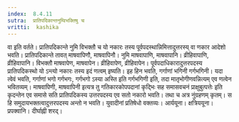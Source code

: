 ```yaml
---
index:  8.4.11
sutra:  प्रातिपदिकान्तनुम्विभक्तिषु च
vritti:  kashika 
---
```


वा इति वर्तते। प्रातिपदिकान्ते नुमि विभक्तौ च यो नकारः तस्य पूर्वपदस्थान्निमित्तादुत्तरस्य् वा णकार आदेशो भवति। प्रातिपदिकान्ते तावत् माषवापिणौ, माषवापिनौ। नुमि माषवापाणि, माषवापानि। व्रीहिवापाणि, व्रीहिवापानि। विभक्तौ माषवापेण, माषवापेन। व्रीहिवापेण, व्रीहिवापेन। पूर्वपदाधिकारादुत्तरपदस्य प्रातिपदिकस्थो यो ऽन्त्यो नकारः तस्य इदं णत्वम् इष्यति। इह हिन भवति, गर्गाणां भगिनी गर्गभगिनी। यदा त्वेवं भवति, गर्गाणां भगो गर्गभगः, गर्गभगो ऽस्या अस्ति इति गर्गभगिणी इति, तदा मातृभोगीणवन्नित्यम् एव णत्वेन भवितव्यम्। माषवापिणी, माषवापिनी इत्यत्र तु गतिकारकोपपदानां कृद्भिः सह समासवचनं प्राक्षुबुत्पत्तेः इति कृदन्तेन एव समासे सति प्रातिपदिकस्य उत्तरपदस्य एव सतो नकारो भवति। तथा च अत्र नुंग्रहणम् कृतम्। स हि समुदायभक्तत्वादुत्तरपदस्य अन्तो न भवति। युवादीनां प्रतिषेधो वक्तव्यः। आर्ययूना। क्षत्रिययूना। प्रपक्वानि। दीर्घाह्नी शरद्।

